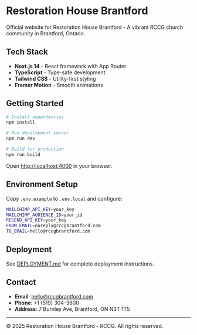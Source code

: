# Restoration House Brantford

Official website for Restoration House Brantford - A vibrant RCCG church community in Brantford, Ontario.

## Tech Stack

- **Next.js 14** - React framework with App Router
- **TypeScript** - Type-safe development
- **Tailwind CSS** - Utility-first styling
- **Framer Motion** - Smooth animations

## Getting Started

```bash
# Install dependencies
npm install

# Run development server
npm run dev

# Build for production
npm run build
```

Open [http://localhost:4000](http://localhost:4000) in your browser.

## Environment Setup

Copy `.env.example` to `.env.local` and configure:

```bash
MAILCHIMP_API_KEY=your_key
MAILCHIMP_AUDIENCE_ID=your_id
RESEND_API_KEY=your_key
FROM_EMAIL=noreply@rccgbrantford.com
TO_EMAIL=hello@rccgbrantford.com
```

## Deployment

See [DEPLOYMENT.md](DEPLOYMENT.md) for complete deployment instructions.

## Contact

- **Email**: hello@rccgbrantford.com
- **Phone**: +1 (519) 304-3600
- **Address**: 7 Burnley Ave, Brantford, ON N3T 1T5

---

© 2025 Restoration House Brantford - RCCG. All rights reserved.
